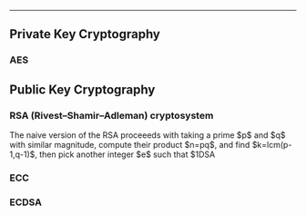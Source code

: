 ***
## Private Key Cryptography
### AES

## Public Key Cryptography
### RSA (Rivest–Shamir–Adleman) cryptosystem 
<p>
The naive version of the RSA proceeeds with taking a prime $p$ and $q$ with similar magnitude, compute their product $n=pq$, and find $k=lcm(p-1,q-1)$, then pick another integer $e$ such that $1<e<k$ and $gcd(e,k)=1$,
  

### DSA
### ECC
### ECDSA

